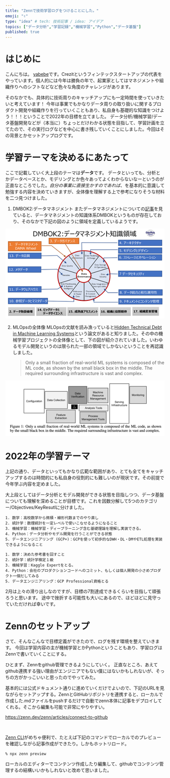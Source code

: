 ```yaml
---
title: "Zennで技術学習ログをつけることにした。"
emoji: "✌️"
type: "idea" # tech: 技術記事 / idea: アイデア
topics: ["データ分析","学習記録","機械学習","Python","データ基盤"]
published: true
---
```



# はじめに
こんにちは。 [yabebe](https://twitter.com/yabebe_t)です。Crezitというフィンテックスタートアップの代表をやっています。個人的には今年は勝負の年で、起業家としてはマネジメントや組織作りへのシフトなどなど色々な角度のチャレンジがあります。

そのなかでも、具体的に技術周りのキャッチアップにも一定時間を使っていきたいと考えています！
今年は事業でもかなりデータ周りの取り扱いに関するプロダクト開発や組織作りを行っていくこともあり、私自身も基礎的な知識をつけよう！！！ということで2022年の目標を立てました。
データ分析/機械学習/データ基盤開発などが（本当に）ちょっとだけわかる状態を目指して、学習計画を立てたので、その実行ログなどを中心に書き残していくことにしました。今回はその背景とかセットアップログです。


# 学習テーマを決めるにあたって
ここで記載していく大上段のテーマは**データ**です。
データといっても、分析とかデータベースとか、モデリングとか色々あってよくわからないなーというのが正直なところでした。_自分の事業に直接生かすのであれば_、を基本的に意識して勉強する内容を決めていきますが、全体像を理解する上で参考になりそうな材料を二つ見つけました。

1. DMBOK2:データマネジメント
またデータマネジメントについての[記事](https://jp.drinet.co.jp/blog/datamanagement/oldxmsgcebbvw)を見ていると、データマネジメントの知識体系DMBOKというものが存在しており、そのなかで下記の図のように領域を定義しているようです。

![](/images/datamanagement.png)

2. MLOpsの全体像
MLOpsの文献を読み漁っていると[Hidden Technical Debt in Machine Learning Systems](https://proceedings.neurips.cc/paper/2015/file/86df7dcfd896fcaf2674f757a2463eba-Paper.pdf)という論文があると知りました。その中の機械学習プロジェクトの全体像として、下の図が紹介されていました。いわゆるモデル開発というのは限られた一部の領域でしかないということを再認識しました。
    > Only a small fraction of real-world ML systems is composed of the ML code, as shown by the small black box in the middle. The required surrounding infrastructure is vast and complex.


![](/images/mlops.png)


# 2022年の学習テーマ
上記の通り、データといってもかなり広範な範囲があり、とても全てをキャッチアップするのは時間的にも私自身の役割的にも難しいのが現状です。その前提で今年学ぶ内容を定めました。

大上段としてはデータ分析とモデル開発ができる状態を目指しつつ、データ基盤についても理解を深めることが目標です。これを因数分解して5つのカテゴリー/Objectives/KeyResutlに分けました。

```js:Objectives
1. 数学：高校数学から微積・線形代数までのやり直し
2. 統計学：数理統計を一定レベルで使いこなせるようになること
3. 機械学習：機械学習・ディープラーニング含む基礎理論を理解し実装できる。
4. Python：データ分析やモデル開発を行うことができる状態
5. データエンジニアリング (GCP+)：GCPを使って初歩的なDWH・DL・DMやETL処理を実装できるようになること
```

```js:KeyResults
1. 数学：決めた参考書を回すこと
2. 統計学：統計学検定１級
3. 機械学習：Kaggle Expertをとる。
4. Python：会社のプロダクションコードへのコミット、もしくは個人開発の小さめプロダクト一個だしてみる
5. データエンジニアリング：GCP Professional資格とる

```

2月は上々の滑り出しなのですが、目標の7割達成できるくらいを目指して頑張ろうと思います。
途中で挫折する可能性も大いにあるので、ほどほどに見守っていただければ幸いです。



# Zennのセットアップ
さて、そんなこんなで目標定義ができたので、ログを残す環境を整えていきます。
今回は学習内容の主が機械学習とかPythonということもあり、学習ログはZennで書いていくことにする。

ひとまず、Zennをgithub管理できるようにしていく。
正直なところ、あえてgithub連携する強い理由がエンジニアでもない僕にはないかもしれないが、そっちの方がかっこいいと思ったのでやってみた。

基本的には公式ドキュメント通りに進めていくだけでよいので、下記のURLを見ながらセットアップする。ZennとGitHubリポジトリを連携すると、ローカルで作成した.mdファイルをpushするだけで自動でzenn本体に記事をデプロイしてくれる。そこから編集も可能で非常にやりやすい。

https://zenn.dev/zenn/articles/connect-to-github


<br>

[Zenn CLI](https://zenn.dev/zenn/articles/install-zenn-cli)がめちゃ便利で、たとえば下記のコマンドでローカルでのプレビューを確認しながら記事作成ができたり。しかもホットリロード。


````
% npx zenn preview
````


ローカルのエディターでコンテンツ作成したり編集して、githubでコンテンツ管理するの結構いいかもしれないと改めて思いました。